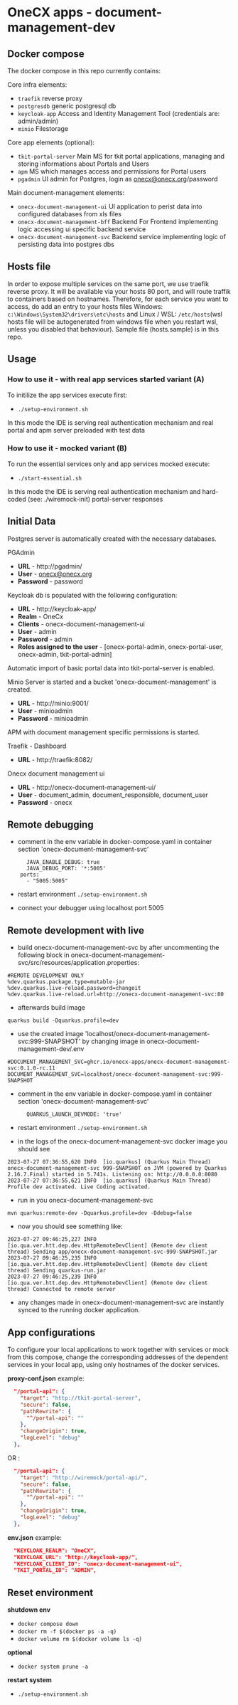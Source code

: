 # OneCX apps - document-management-dev


## Docker compose

The docker compose in this repo currently contains:




Core infra elements:

- `traefik` reverse proxy
- `postgresdb` generic postgresql db
- `keycloak-app` Access and Identity Management Tool (credentials are: admin/admin)
- `minio` Filestorage 



Core app elements (optional):

- `tkit-portal-server` Main MS for tkit portal applications, managing and storing informations about Portals and Users
- `apm` MS which manages access and permissions for Portal users
- `pgadmin` UI admin for Postgres, login as onecx@onecx.org/password

Main document-management elements:


- `onecx-document-management-ui` UI application to perist data into configured databases from xls files
- `onecx-document-management-bff` Backend For Frontend implementing logic accessing ui specific backend service 
- `onecx-document-management-svc` Backend service implementing logic of persisting data into postgres dbs



## Hosts file

In order to expose multiple services on the same port, we use traefik reverse proxy. It will be available via your hosts 80 port, and will route traffik to containers based on hostnames.
Therefore, for each service you want to access, do add an entry to your hosts files Windows: `c:\Windows\System32\drivers\etc\hosts` and Linux / WSL: `/etc/hosts`(wsl hosts file will be autogenerated from windows file when you restart wsl, unless you disabled that behaviour). Sample file (hosts.sample) is in this repo.

## Usage

### How to use it - with real app services started variant (A)

To initilize the app services execute first:

- `./setup-environment.sh`

In this mode the IDE is serving real authentication mechanism and real portal and apm server preloaded with test data



### How to use it - mocked variant (B)

To run the essential services only and app services mocked execute:

- `./start-essential.sh`

In this mode the IDE is serving real authentication mechanism and hard-coded (see: ./wiremock-init) portal-server responses


## Initial Data

Postgres server is automatically created with the necessary databases.

PGAdmin
- **URL** - http://pgadmin/
- **User** - onecx@onecx.org
- **Password** - password

Keycloak db is populated with the following configuration:

- **URL** - http://keycloak-app/
- **Realm** - OneCx
- **Clients** - onecx-document-management-ui
- **User** - admin
- **Password** - admin
- **Roles assigned to the user** - [onecx-portal-admin, onecx-portal-user, onecx-admin, tkit-portal-admin]

Automatic import of basic portal data into tkit-portal-server is enabled.

Minio Server is started and a bucket 'onecx-document-management' is created.
- **URL** - http://minio:9001/
- **User** - minioadmin
- **Password** - minioadmin


APM with document management specific permissions is started.


Traefik - Dashboard
- **URL** - http://traefik:8082/


Onecx document management ui
- **URL** - http://onecx-document-management-ui/
- **User** - document_admin, document_responsible, document_user
- **Password** - onecx


## Remote debugging

- comment in the env variable in docker-compose.yaml in container section 'onecx-document-management-svc'

```
      JAVA_ENABLE_DEBUG: true
      JAVA_DEBUG_PORT: '*:5005'
    ports:
      - "5005:5005"
```

- restart environment
`./setup-environment.sh`

- connect your debugger using localhost port 5005


## Remote development with live 

- build onecx-document-management-svc by after uncommenting the following block in onecx-document-management-svc/src/resources/application.properties:

```
#REMOTE DEVELOPMENT ONLY
%dev.quarkus.package.type=mutable-jar
%dev.quarkus.live-reload.password=changeit
%dev.quarkus.live-reload.url=http://onecx-document-management-svc:80
```

- afterwards build image

`quarkus build -Dquarkus.profile=dev`

- use the created image 'localhost/onecx-document-management-svc:999-SNAPSHOT' by changing image in onecx-document-management-dev/.env

```
#DOCUMENT_MANAGEMENT_SVC=ghcr.io/onecx-apps/onecx-document-management-svc:0.1.0-rc.11
DOCUMENT_MANAGEMENT_SVC=localhost/onecx-document-management-svc:999-SNAPSHOT
```

- comment in the env variable in docker-compose.yaml in container section 'onecx-document-management-svc'

```
      QUARKUS_LAUNCH_DEVMODE: 'true'
```

- restart environment
`./setup-environment.sh`

- in the logs of the onecx-document-management-svc docker image you should see 

```
2023-07-27 07:36:55,620 INFO  [io.quarkus] (Quarkus Main Thread) onecx-document-management-svc 999-SNAPSHOT on JVM (powered by Quarkus 2.16.7.Final) started in 5.741s. Listening on: http://0.0.0.0:8080
2023-07-27 07:36:55,621 INFO  [io.quarkus] (Quarkus Main Thread) Profile dev activated. Live Coding activated.
```


- run in you onecx-document-management-svc 

`mvn quarkus:remote-dev -Dquarkus.profile=dev -Ddebug=false`

- now you should see something like:

```
2023-07-27 09:46:25,227 INFO  [io.qua.ver.htt.dep.dev.HttpRemoteDevClient] (Remote dev client thread) Sending app/onecx-document-management-svc-999-SNAPSHOT.jar
2023-07-27 09:46:25,235 INFO  [io.qua.ver.htt.dep.dev.HttpRemoteDevClient] (Remote dev client thread) Sending quarkus-run.jar
2023-07-27 09:46:25,239 INFO  [io.qua.ver.htt.dep.dev.HttpRemoteDevClient] (Remote dev client thread) Connected to remote server
```


- any changes made in onecx-document-management-svc are instantly synced to the running docker application.


## App configurations

To configure your local applications to work together with services or mock from this compose, change the corresponding addresses of the dependent services in your local app, using only hostnames of the docker services.

**proxy-conf.json** example:

```json
  "/portal-api": {
    "target": "http://tkit-portal-server",
    "secure": false,
    "pathRewrite": {
      "^/portal-api": ""
    },
    "changeOrigin": true,
    "logLevel": "debug"
  },

```

OR :

```json
  "/portal-api": {
    "target": "http://wiremock/portal-api/",
    "secure": false,
    "pathRewrite": {
      "^/portal-api": ""
    },
    "changeOrigin": true,
    "logLevel": "debug"
  },

```

**env.json** example:

```json
  "KEYCLOAK_REALM": "OneCX",
  "KEYCLOAK_URL": "http://keycloak-app/",
  "KEYCLOAK_CLIENT_ID": "onecx-document-management-ui",
  "TKIT_PORTAL_ID": "ADMIN",
```


## Reset environment

**shutdown env**
- `docker compose down`
- `docker rm -f $(docker ps -a -q)`
- `docker volume rm $(docker volume ls -q)`

**optional**
- `docker system prune -a`

**restart system**
- `./setup-environment.sh`


